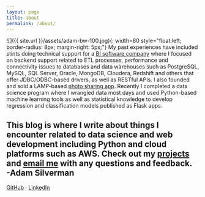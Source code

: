 ```yaml
---
layout: page
title: about
permalink: /about/
---
```


![]({{ site.url }}/assets/adam-bw-100.jpg){: width=80 style="float:left; border-radius: 8px; margin-right: 5px;"}
My past experiences have included stints doing technical support for a [BI software company](https://www.informationbuilders.com) where I focused on backend support related to ETL processes, performance and connectivity issues to databases and data warehouses such as PostgreSQL, MySQL, SQL Server, Oracle, MongoDB, Cloudera, Redshift and others that offer JDBC/ODBC-based drivers, as well as RESTful APIs. I also founded and sold a LAMP-based [photo sharing app](https://www.trekearth.com). Recently I completed a data science program where I wrangled data most days and used Python-based machine learning tools as well as statistical knowledge to develop regression and classification models published as Flask apps.

This blog is where I write about things I encounter related to data science and web development including Python and cloud platforms such as AWS. Check out my [projects](/projects/) and [email me](mailto:asilverman.sf@gmail.com) with any questions and feedback.    
-**Adam Silverman**  
---    
[GitHub](https://github.com/abalone23) &middot; [LinkedIn](https://www.linkedin.com/in/adam-silverman-sf/)